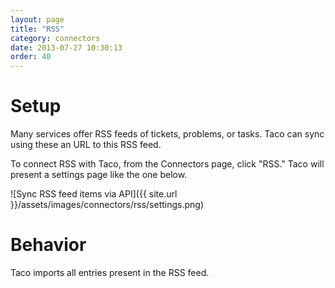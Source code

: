 ```yaml
---
layout: page
title: "RSS"
category: connectors
date: 2013-07-27 10:30:13
order: 40
---
```


# Setup

Many services offer RSS feeds of tickets, problems, or tasks. Taco can
sync using these an URL to this RSS feed.

To connect RSS with Taco, from the Connectors page, click "RSS." Taco
will present a settings page like the one below. 

![Sync RSS feed items via API]({{ site.url }}/assets/images/connectors/rss/settings.png)


# Behavior

Taco imports all entries present in the RSS feed.
